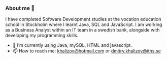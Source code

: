 ### About me 👋

I have completed Software Development studies at the vocation education school in Stockholm where I learnt Java, SQL and JavaScript. I am working as a Business Analyst within an IT team in a swedish bank, alongside with developing my programming skills.

- 🌱 I’m currently using Java, mySQL, HTML and javascript.
- 📫 How to reach me: khalizov@hotmail.com or dmitry.khalizov@iths.se

<!--
**DmitryKhalizov/DmitryKhalizov** is a ✨ _special_ ✨ repository because its `README.md` (this file) appears on your GitHub profile.

Here are some ideas to get you started:

- 🔭 I’m currently working on ...
- 🌱 I’m currently learning ...
- 👯 I’m looking to collaborate on ...
- 🤔 I’m looking for help with ...
- 💬 Ask me about ...
- 📫 How to reach me: ...
- 😄 Pronouns: ...
- ⚡ Fun fact: ...
-->
